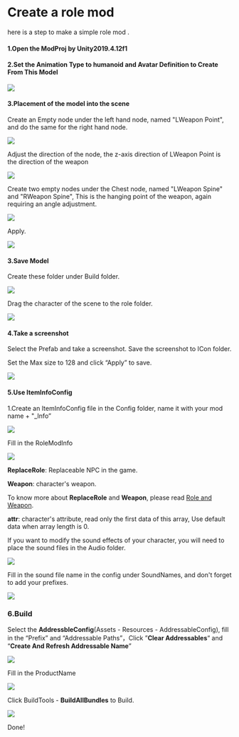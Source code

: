 # Create a role mod



here is a step to make a simple role mod .

#### 1.Open the ModProj by Unity2019.4.12f1



#### 2.Set the Animation Type to humanoid and Avatar Definition to Create From This Model

![](5.create-a-role-mod\model.png)



#### 3.Placement of the model into the scene

Create an Empty node under the left hand node, named "LWeapon Point", and do the same for the right hand node.

![](5.create-a-role-mod\weaponpoint.png)

Adjust the direction of the node, the z-axis direction of LWeapon Point is the direction of the weapon

![](5.create-a-role-mod\setweaponpoint.png)

Create two empty nodes under the Chest node, named "LWeapon Spine" and "RWeapon Spine",  This is the hanging point of the weapon, again requiring an angle adjustment.

![](5.create-a-role-mod\LWeaponSpine.png)

Apply.

![](5.create-a-role-mod\Apply.png)





#### 3.Save Model

Create these folder under Build folder.

![](4.create-a-skin-mod\folder.png)

Drag the character of the scene to the role folder.

![](5.create-a-role-mod\perfab.png)



#### 4.Take a screenshot

Select the Prefab and take a screenshot. Save the screenshot to ICon folder.

Set the Max size to 128 and click “Apply” to save.

![](5.create-a-role-mod\screenshot.png)



#### 5.Use ItemInfoConfig

1.Create an ItemInfoConfig file in the Config folder, name it with your mod name + "_Info”

![](5.create-a-role-mod\iteminfoconfig.png)

Fill in the RoleModInfo

![](5.create-a-role-mod\filliteminfoconfig.png)

**ReplaceRole**: Replaceable NPC in the game.

**Weapon**: character's weapon.

To know more about **ReplaceRole** and **Weapon**, please read [Role and Weapon](..\details\role-and-weapon.md).



**attr**: character's attribute, read only the first data of this array, Use default data when array length is 0.

If you want to modify the sound effects of your character, you will need to place the sound files in the Audio folder.

![](5.create-a-role-mod\soundpath.png)

Fill in the sound file name in the config under SoundNames, and don't forget to add your prefixes.

![](5.create-a-role-mod\soundinfo.png)



### 6.Build

Select the **AddressbleConfig**(Assets - Resources - AddressableConfig), fill in the “Prefix” and “Addressable Paths”，Click ”**Clear Addressables**“ and “**Create And Refresh Addressable Name**”

![](5.create-a-role-mod\addressable.png)

Fill in the ProductName

![](5.create-a-role-mod\productname.png)

Click BuildTools - **BuildAllBundles** to Build.

![](5.create-a-role-mod\buildTool.png)



Done!